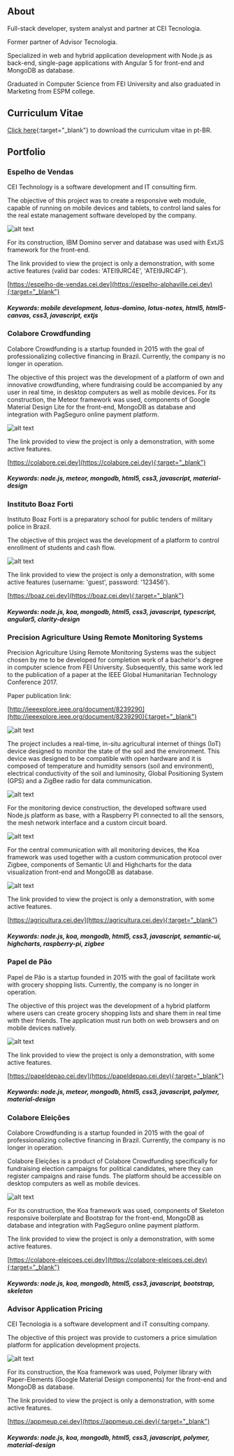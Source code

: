 ## About

Full-stack developer, system analyst and partner at CEI Tecnologia.

Former partner of Advisor Tecnologia.

Specialized in web and hybrid application development with Node.js as back-end, single-page applications with Angular 5 for front-end and MongoDB as database.

Graduated in Computer Science from FEI University and also graduated in Marketing from ESPM college.

## Curriculum Vitae

[Click here](https://ibrahim-netto.github.io/portfolio/assets/other/ibrahim-netto-curriculum-vitae.pdf){:target="_blank"} to download the curriculum vitae in pt-BR.

## Portfolio

### Espelho de Vendas

CEI Technology is a software development and IT consulting firm.

The objective of this project was to create a responsive web module, capable of running on mobile devices and tablets, to control land sales for the real estate management software developed by the company.

![alt text](https://ibrahim-netto.github.io/portfolio/assets/images/espelho-de-vendas.jpeg "Espelho de Vendas")

For its construction, IBM Domino server and database was used with ExtJS framework for the front-end.

The link provided to view the project is only a demonstration, with some active features (valid bar codes: 'ATEI9JRC4E', 'ATEI9JRC4F').

[https://espelho-de-vendas.cei.dev](https://espelho-alphaville.cei.dev){:target="_blank"}

##### Keywords: mobile development, lotus-domino, lotus-notes, html5, html5-canvas, css3, javascript, extjs

### Colabore Crowdfunding

Colabore Crowdfunding is a startup founded in 2015 with the goal of professionalizing collective financing in Brazil. Currently, the company is no longer in operation.

The objective of this project was the development of a platform of own and innovative crowdfunding, where fundraising could be accompanied by any user in real time, in desktop computers as well as mobile devices.  For its construction, the Meteor framework was used, components of Google Material Design Lite for the front-end, MongoDB as database and integration with PagSeguro online payment platform.

![alt text](https://ibrahim-netto.github.io/portfolio/assets/images/colabore-crowdfunding.jpeg "Colabore Crowdfunding")

The link provided to view the project is only a demonstration, with some active features.

[https://colabore.cei.dev](https://colabore.cei.dev){:target="_blank"}

##### Keywords: node.js, meteor, mongodb, html5, css3, javascript, material-design

### Instituto Boaz Forti

Instituto Boaz Forti is a preparatory school for public tenders of military police in Brazil.

The objective of this project was the development of a platform to control enrollment of students and cash flow.

![alt text](https://ibrahim-netto.github.io/portfolio/assets/images/boaz-forti.jpeg "Instituto Boaz Forti")

The link provided to view the project is only a demonstration, with some active features (username: 'guest', password: '123456').

[https://boaz.cei.dev](https://boaz.cei.dev){:target="_blank"}

##### Keywords: node.js, koa, mongodb, html5, css3, javascript, typescript, angular5, clarity-design

### Precision Agriculture Using Remote Monitoring Systems

Precision Agriculture Using Remote Monitoring Systems was the subject chosen by me to be developed for completion work of a bachelor's degree in computer science from FEI University. Subsequently, this same work led to the publication of a paper at the IEEE Global Humanitarian Technology Conference 2017.

Paper publication link:

[http://ieeexplore.ieee.org/document/8239290](http://ieeexplore.ieee.org/document/8239290){:target="_blank"}

![alt text](https://ibrahim-netto.github.io/portfolio/assets/images/precision-agriculture-0.jpeg "Precision Agriculture Using Remote Monitoring Systems")

The project includes a real-time, in-situ agricultural internet of things (IoT) device designed to monitor the state of the soil and the environment. This device was designed to be compatible with open hardware and it is composed of temperature and humidity sensors (soil and environment), electrical conductivity of the soil and luminosity, Global Positioning System (GPS) and a ZigBee radio for data communication.

![alt text](https://ibrahim-netto.github.io/portfolio/assets/images/precision-agriculture-1.jpeg "System architecture")

For the monitoring device construction, the developed software used Node.js platform as base, with a Raspberry PI connected to all the sensors, the mesh network interface and a custom circuit board.

![alt text](https://ibrahim-netto.github.io/portfolio/assets/images/precision-agriculture-2.jpeg "Hardware diagram with custom circuit board")

For the central communication with all monitoring devices, the Koa framework was used together with a custom communication protocol over Zigbee, components of Semantic UI and Highcharts for the data visualization front-end and MongoDB as database.

![alt text](https://ibrahim-netto.github.io/portfolio/assets/images/precision-agriculture-3.jpeg "Prototype built")

The link provided to view the project is only a demonstration, with some active features.

[https://agricultura.cei.dev](https://agricultura.cei.dev){:target="_blank"}

##### Keywords: node.js, koa, mongodb, html5, css3, javascript, semantic-ui, highcharts, raspberry-pi, zigbee

### Papel de Pão

Papel de Pão is a startup founded in 2015 with the goal of facilitate work with grocery shopping lists. Currently, the company is no longer in operation.

The objective of this project was the development of a hybrid platform where users can create grocery shopping lists and share them in real time with their friends. The application must run both on web browsers and on mobile devices natively.

![alt text](https://ibrahim-netto.github.io/portfolio/assets/images/papel-de-pao.jpeg "Papel de Pão")

The link provided to view the project is only a demonstration, with some active features.

[https://papeldepao.cei.dev](https://papeldepao.cei.dev){:target="_blank"}

##### Keywords: node.js, meteor, mongodb, html5, css3, javascript, polymer, material-design

### Colabore Eleições

Colabore Crowdfunding is a startup founded in 2015 with the goal of professionalizing collective financing in Brazil. Currently, the company is no longer in operation.

Colabore Eleições is a product of Colabore Crowdfunding specifically for fundraising election campaigns for political candidates, where they can register campaigns and raise funds. The platform should be accessible on desktop computers as well as mobile devices.

![alt text](https://ibrahim-netto.github.io/portfolio/assets/images/colabore-eleicoes.jpeg "Colabore Eleições")

For its construction, the Koa framework was used, components of Skeleton responsive boilerplate and Bootstrap for the front-end, MongoDB as database and integration with PagSeguro online payment platform.

The link provided to view the project is only a demonstration, with some active features.

[https://colabore-eleicoes.cei.dev](https://colabore-eleicoes.cei.dev){:target="_blank"}

##### Keywords: node.js, koa, mongodb, html5, css3, javascript, bootstrap, skeleton

### Advisor Application Pricing

CEI Tecnologia is a software development and iT consulting company.

The objective of this project was provide to customers a price simulation platform for application development projects.

![alt text](https://ibrahim-netto.github.io/portfolio/assets/images/app-me-up.jpeg "Advisor Application Pricing")

For its construction, the Koa framework was used, Polymer library with Paper-Elements (Google Material Design components) for the front-end and MongoDB as database.

The link provided to view the project is only a demonstration, with some active features.

[https://appmeup.cei.dev](https://appmeup.cei.dev){:target="_blank"}

##### Keywords: node.js, koa, mongodb, html5, css3, javascript, polymer, material-design

